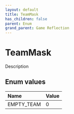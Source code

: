```yaml
---
layout: default
title: TeamMask
has_children: false
parent: Enum
grand_parent: Game Reflection
---
```

# TeamMask
Description 

## Enum values

| Name | Value |
|:-------------|:--------------|
| EMPTY_TEAM | 0 |

